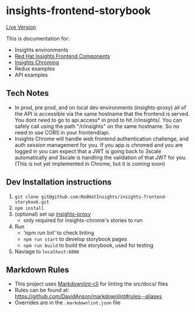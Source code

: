 # insights-frontend-storybook

[Live Version](https://cloud.redhat.com/docs/storybook)

This is documentation for:

- Insights environments
- [Red Hat Insights Frontend Components](https://github.com/RedHatInsights/insights-frontend-components)
- [Insights Chroming](https://github.com/RedHatInsights/insights-chrome)
- Redux examples
- API examples

## Tech Notes

- In prod, pre prod, and on local dev environments (insights-proxy) all of the API is accessible via the same hostname that the frontend is served. You dont need to go to api.access* in prod to hit /r/insights/. You can safely call using the path "/r/insights" on the same hostname. So no need to use CORS in your frontend/api.
- Insights Chrome will handle web frontend authentication challenge, and auth session management for you. If you app is chromed and you are logged in you can expect that a JWT is going back to 3scale automatically and 3scale is handling the validation of that JWT for you. (This is not yet implemented in Chrome, but it is coming soon)

## Dev Installation instructions

1. `git clone git@github.com:RedHatInsights/insights-frontend-storybook.git`
2. `npm install`
3. (optional) set up [insights-proxy](https://github.com/RedHatInsights/insights-proxy)
    - only required for insights-chrome's stories to run
4. Run
    - 'npm run lint' to check linting
    - `npm run start` to develop storybook pages
    - `npm run build` to build the storybook, used for testing
5. Naviage to `localhost:6006`

## Markdown Rules

- This project uses [Markdownlint-cli](https://github.com/igorshubovych/markdownlint-cli) for linting the src/docs/ files
- Rules can be found at: https://github.com/DavidAnson/markdownlint#rules--aliases
- Overrides are in the `.markdownlint.json` file

